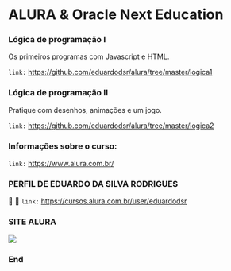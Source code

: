 # ALURA & Oracle Next Education

### Lógica de programação I 
Os primeiros programas com Javascript e HTML.

``` link: ```  https://github.com/eduardodsr/alura/tree/master/logica1

### Lógica de programação II
Pratique com desenhos, animações e um jogo.

``` link: ```  https://github.com/eduardodsr/alura/tree/master/logica2

### Informações sobre o curso:

``` link: ```  https://www.alura.com.br/

### PERFIL DE EDUARDO DA SILVA RODRIGUES

:bookmark_tabs:  :page_with_curl: ``` link: ```   https://cursos.alura.com.br/user/eduardodsr

### SITE ALURA

![](https://github.com/eduardodsr/alura/blob/master/alura.png)

### End
